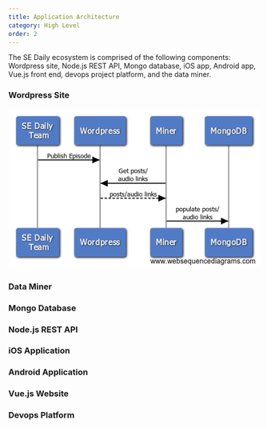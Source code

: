 ```yaml
---
title: Application Architecture
category: High Level
order: 2
---
```


The SE Daily ecosystem is comprised of the following  components: Wordpress site, Node.js REST API, Mongo database, iOS app, Android app, Vue.js front end, devops project platform, and the data miner.



### Wordpress Site

<img src="/images/high_level.png" alt="Open Source Guide logo">

### Data Miner

### Mongo Database

### Node.js REST API

### iOS Application 

### Android Application

### Vue.js Website

### Devops Platform

